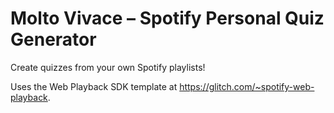 # Molto Vivace – Spotify Personal Quiz Generator
Create quizzes from your own Spotify playlists!

Uses the Web Playback SDK template at https://glitch.com/~spotify-web-playback.

